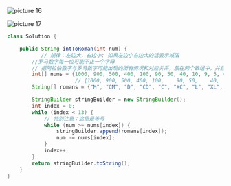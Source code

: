 


![picture 16](https://i.loli.net/2021/09/22/h4tDWGy9F3jPUQR.png)  


![picture 17](https://i.loli.net/2021/09/22/GJAWyBZitKwnmjx.png)  


```java
class Solution {

    public String intToRoman(int num) {
           // 规律：左边大，右边小; 如果左边小右边大的话表示减法
        //罗马数字每一位可能不止一个字母
        // 把阿拉伯数字与罗马数字可能出现的所有情况和对应关系，放在两个数组中，并且按照阿拉伯数字的大小降序排列
        int[] nums = {1000, 900, 500, 400, 100, 90, 50, 40, 10, 9, 5, 4, 1};
                      // {1000, 900, 500, 400, 100,    90, 50,    40,  10,   9,    5,   4,   1};
        String[] romans = {"M", "CM", "D", "CD", "C", "XC", "L", "XL", "X", "IX", "V", "IV", "I"};

        StringBuilder stringBuilder = new StringBuilder();
        int index = 0;
        while (index < 13) {
            // 特别注意：这里是等号
            while (num >= nums[index]) {
                stringBuilder.append(romans[index]);
                num -= nums[index];
            }
            index++;
        }
        return stringBuilder.toString();
    }
}


```